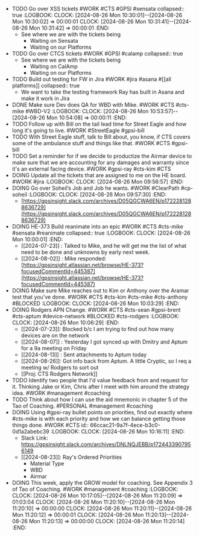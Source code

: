 - TODO Go over XSS tickets #WORK #CTS #GPSI #sensata
  collapsed:: true
  :LOGBOOK:
  CLOCK: [2024-08-26 Mon 10:30:01]--[2024-08-26 Mon 10:30:02] =>  00:00:01
  CLOCK: [2024-08-26 Mon 10:31:41]--[2024-08-26 Mon 10:31:42] =>  00:00:01
  :END:
	- See where we are with the tickets being
		- Waiting on Sensata
		- Waiting on our Platforms
- TODO Go over CTCS tickets #WORK #GPSI #calamp
  collapsed:: true
	- See where we are with the tickets being
		- Waiting on CalAmp
		- Waiting on our Platforms
- TODO Build out testing for FW in Jira #WORK #jira #asana #[[all platforms]]
  collapsed:: true
	- We want to take the testing framework Ray has built in Asana and make it work in Jira
- DONE Make sure Dev does QA for WBD with Mike. #WORK #CTS #cts-mike #WBD-V2
  :LOGBOOK:
  CLOCK: [2024-08-26 Mon 10:53:57]--[2024-08-26 Mon 10:54:08] =>  00:00:11
  :END:
- TODO Follow up with Bill on the tail lead time for Street Eagle and how long it's going to live. #WORK #StreetEagle #gpsi-bill
- TODO With Street Eagle stuff, talk to Bill about, you know, if CTS covers some of the ambulance stuff and things like that. #WORK #CTS #gpsi-bill
- TODO Set a reminder for if we decide to productize the Airmar device to make sure that we are accounting for any damages and warranty since it's an external facing device. #WORK #gpsi-ray #cts-kim #CTS
- DOING Update all the tickets that are assigned to me on the HE board. #WORK #jira
  :LOGBOOK:
  CLOCK: [2024-08-26 Mon 09:56:57]
  :END:
- DOING Go over Soheil’s Job and Job he wants. #WORK #ClearPath #cp-soheil
  :LOGBOOK:
  CLOCK: [2024-08-26 Mon 09:57:30]
  :END:
	- [https://gpsinsight.slack.com/archives/D05QGCWA6EN/p1722281288636729](https://gpsinsight.slack.com/archives/D05QGCWA6EN/p1722281288636729)
- DOING HE-373 Build reanimate into an epic #WORK #CTS #cts-mike #sensata #reanimate
  collapsed:: true
  :LOGBOOK:
  CLOCK: [2024-08-26 Mon 10:00:01]
  :END:
	- [[2024-07-23]] : Talked to Mike, and he will get me the list of what need to be done and unknowns by early next week.
	- [[2024-08-02]] : Mike responded: [https://gpsinsight.atlassian.net/browse/HE-373?focusedCommentId=445387](https://gpsinsight.atlassian.net/browse/HE-373?focusedCommentId=445387)
- DOING Make sure Mike reaches out to Kim or Anthony over the Aramar test that you've done. #WORK #CTS #cts-kim #cts-mike #cts-anthony #BLOCKED
  :LOGBOOK:
  CLOCK: [2024-08-26 Mon 10:03:29]
  :END:
- DOING Rodgers APN Change. #WORK #CTS #cts-sean #gpsi-brent #cts-aptum #device-network #BLOCKED #cts-rodgers
  :LOGBOOK:
  CLOCK: [2024-08-26 Mon 10:06:29]
  :END:
	- [[2024-07-23]]: Blocked b/c I am trying to find out how many devices are on the network
	- [[2024-08-07]] : Yesterday I got synced up with Dmitry and Aptum for a 9a meeting on Friday
	- [[2024-08-13]] : Sent attachments to Aptum today
	- [[2024-08-26]]: Got info back from Aptum. A little Cryptic, so I req a meeting w/ Rodgers to sort out
	- [[Proj: CTS Rodgers Network]]
- TODO Identify two people that I'd value feedback from and request for it. Thinking Jake or Kim, Chris after I meet with him around the strategy idea. #WORK #management #coaching
- TODO Think about how I can use the aid mnemonic in chapter 5 of the Tao of Coaching. #PERSONAL #management #coaching
- DOING Using #gpsi-ray bullet points on priorities, find out exactly where #cts-mike is with each priority and how we can balance getting those things done. #WORK #CTS
  id:: 66ccac21-9a7f-4ece-b3c0-0d1a2abebc39
  :LOGBOOK:
  CLOCK: [2024-08-26 Mon 10:16:11]
  :END:
	- Slack Link: https://gpsinsight.slack.com/archives/DNLNQJEBB/p1724433907956149
	- [[2024-08-23]]: Ray's Ordered Priorities
		- Material Type
		- WBD
		- Airmar
- DOING This week, apply the GROW model for coaching. See Appendix 3 of Tao of Coaching. #WORK #management #coaching
  :LOGBOOK:
  CLOCK: [2024-08-26 Mon 10:17:05]--[2024-08-26 Mon 11:20:09] =>  01:03:04
  CLOCK: [2024-08-26 Mon 11:20:10]--[2024-08-26 Mon 11:20:10] =>  00:00:00
  CLOCK: [2024-08-26 Mon 11:20:11]--[2024-08-26 Mon 11:20:12] =>  00:00:01
  CLOCK: [2024-08-26 Mon 11:20:13]--[2024-08-26 Mon 11:20:13] =>  00:00:00
  CLOCK: [2024-08-26 Mon 11:20:14]
  :END: